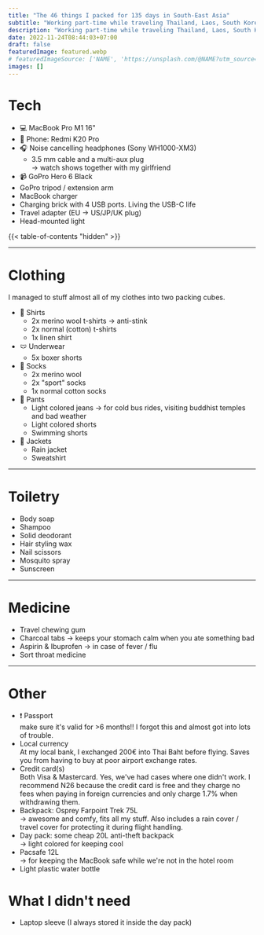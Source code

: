 ```yaml
---
title: "The 46 things I packed for 135 days in South-East Asia"
subtitle: "Working part-time while traveling Thailand, Laos, South Korea, Japan."
description: "Working part-time while traveling Thailand, Laos, South Korea, Japan."
date: 2022-11-24T08:44:03+07:00
draft: false
featuredImage: featured.webp
# featuredImageSource: ['NAME', 'https://unsplash.com/@NAME?utm_source=unsplash&utm_medium=referral&utm_content=creditCopyText']
images: []
---
```


# Tech
- 💻 MacBook Pro M1 16"
- 📱 Phone: Redmi K20 Pro
- 🎧 Noise cancelling headphones (Sony WH1000-XM3)
  - 3.5 mm cable and a multi-aux plug \
    &rarr; watch shows together with my girlfriend
- 📹 GoPro Hero 6 Black
- GoPro tripod / extension arm
- MacBook charger
- Charging brick with 4 USB ports. Living the USB-C life
- Travel adapter (EU &rarr; US/JP/UK plug) 
- Head-mounted light

{{< table-of-contents "hidden" >}}

---
# Clothing
I managed to stuff almost all of my clothes into two packing cubes.

- 👕 Shirts
  - 2x merino wool t-shirts &rarr; anti-stink
  - 2x normal (cotton) t-shirts
  - 1x linen shirt
- 🩲 Underwear
  - 5x boxer shorts
- 🧦 Socks
  - 2x merino wool
  - 2x "sport" socks
  - 1x normal cotton socks
- 👖 Pants
  - Light colored jeans &rarr; for cold bus rides, visiting buddhist temples and bad weather
  - Light colored shorts
  - Swimming shorts
- 🧥 Jackets
  - Rain jacket
  - Sweatshirt

---
# Toiletry
- Body soap
- Shampoo
- Solid deodorant
- Hair styling wax
- Nail scissors
- Mosquito spray
- Sunscreen

---
# Medicine
- Travel chewing gum
- Charcoal tabs &rarr; keeps your stomach calm when you ate something bad
- Aspirin & Ibuprofen &rarr; in case of fever / flu
- Sort throat medicine

---
# Other
- ❗️ Passport \
  make sure it's valid for >6 months!! I forgot this and almost got into lots of trouble.
- Local currency \
  At my local bank, I exchanged 200€ into Thai Baht before flying. Saves you from having to buy at poor airport exchange rates.
- Credit card(s) \
  Both Visa & Mastercard. Yes, we've had cases where one didn't work. I recommend N26 because the credit card is free and they charge no fees when paying in foreign currencies and only charge 1.7% when withdrawing them.
- Backpack: Osprey Farpoint Trek 75L \
  &rarr; awesome and comfy, fits all my stuff. Also includes a rain cover / travel cover for protecting it during flight handling.
- Day pack: some cheap 20L anti-theft backpack \
  &rarr; light colored for keeping cool
- Pacsafe 12L \
  &rarr; for keeping the MacBook safe while we're not in the hotel room
- Light plastic water bottle

# What I didn't need
- Laptop sleeve (I always stored it inside the day pack)